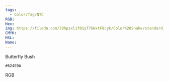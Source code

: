 ```yaml
---
tags:
  - Color/Tag/NTC
RGB:
Hex:
img: https://filedn.com/l0hpzxl1f01yT7GHxtF8cyk/Color%20Snake/standard_csv_to_svg//624E9A.svg
CMYK:
HSL:
Name:
---
```

Butterfly Bush
```palette
#624E9A
```
RGB
